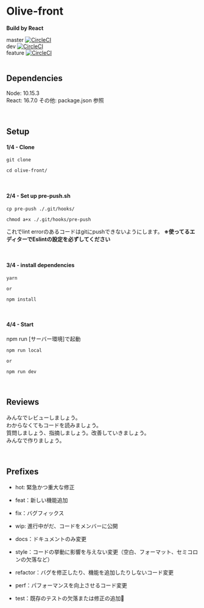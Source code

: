 # Olive-front  
**Build by React**

master [![CircleCI](https://circleci.com/gh/noon-inc/olive-front/tree/master.svg?style=svg&circle-token=bba726407e316b9437247bdc682548f52a8f6998)](https://circleci.com/gh/noon-inc/olive-front/tree/master)  
dev [![CircleCI](https://circleci.com/gh/noon-inc/olive-front/tree/dev.svg?style=svg&circle-token=bba726407e316b9437247bdc682548f52a8f6998)](https://circleci.com/gh/noon-inc/olive-front/tree/dev)  
feature [![CircleCI](https://circleci.com/gh/noon-inc/olive-front/tree/feature.svg?style=svg&circle-token=bba726407e316b9437247bdc682548f52a8f6998)](https://circleci.com/gh/noon-inc/olive-front/tree/feature)  
<br>


## Dependencies
Node: 10.15.3  
React: 16.7.0
その他: package.json 参照

<br>

## Setup 
#### 1/4 - Clone
```terminal
git clone 

cd olive-front/
```

<br>

#### 2/4 - Set up pre-push.sh
```terminal
cp pre-push ./.git/hooks/

chmod a+x ./.git/hooks/pre-push
```
これでlint errorのあるコードはgitにpushできないようにします。
**※使ってるエディターでEslintの設定を必ずしてください**  


<br>

#### 3/4 - install dependencies
```terminal
yarn 

or

npm install
```

<br />

#### 4/4 - Start
npm run [サーバー環境]で起動
```terminal
npm run local

or

npm run dev
```

<br>


## Reviews
みんなでレビューしましょう。  
わからなくてもコードを読みましょう。  
質問しましょう、指摘しましょう。改善していきましょう。  
みんなで作りましょう。

<br>

## Prefixes
- hot: 緊急かつ重大な修正
- feat：新しい機能追加
- fix：バグフィックス
- wip: 進行中がだ、コードをメンバーに公開


- docs：ドキュメントのみ変更
- style：コードの挙動に影響を与えない変更（空白、フォーマット、セミコロンの欠落など）
- refactor：バグを修正したり、機能を追加したりしないコード変更
- perf：パフォーマンスを向上させるコード変更
- test：既存のテストの欠落または修正の追加
